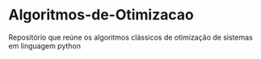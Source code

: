 # Algoritmos-de-Otimizacao
Repositório que reúne os algoritmos clássicos de otimização de sistemas em linguagem python
